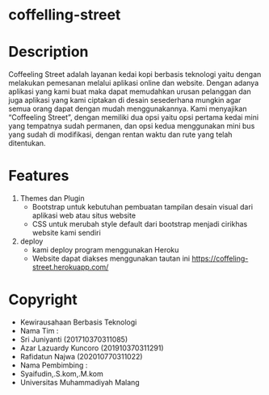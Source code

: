 # coffelling-street

# Description
Coffeeling Street adalah layanan kedai kopi berbasis 
teknologi yaitu dengan melakukan pemesanan melalui aplikasi online 
dan website. Dengan adanya aplikasi yang kami buat maka dapat 
memudahkan urusan pelanggan dan juga aplikasi yang kami ciptakan di 
desain sesederhana mungkin agar semua orang dapat dengan mudah 
menggunakannya.
Kami menyajikan “Coffeeling Street”, dengan memiliki dua opsi yaitu opsi pertama kedai mini yang tempatnya sudah permanen, dan opsi kedua menggunakan mini bus yang sudah di modifikasi, dengan rentan waktu dan rute yang telah ditentukan.

# Features
1. Themes dan Plugin
    - Bootstrap untuk kebutuhan pembuatan tampilan desain visual dari aplikasi web atau situs website
    - CSS untuk merubah style default dari bootstrap menjadi cirikhas website kami sendiri
2. deploy
    - kami deploy program menggunakan Heroku
    - Website dapat diakses menggunakan tautan ini https://coffeling-street.herokuapp.com/
 
# Copyright
- Kewirausahaan Berbasis Teknologi
- Nama Tim :
- Sri Juniyanti (201710370311085)
- Azar Lazuardy Kuncoro (201910370311291)
- Rafidatun Najwa (202010770311022)
- Nama Pembimbing : 
- Syaifudin,.S.kom,.M.kom
- Universitas Muhammadiyah Malang
